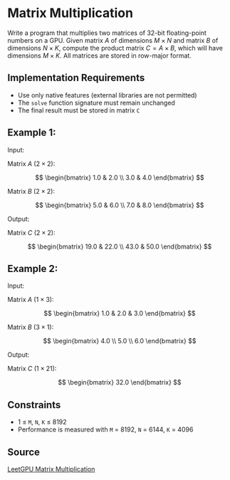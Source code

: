 # **Matrix Multiplication**

Write a program that multiplies two matrices of 32-bit floating-point numbers on a GPU. Given matrix $A$ of dimensions $M \times N$ and matrix $B$ of dimensions $N \times K$, compute the product matrix $C = A \times B$, which will have dimensions $M \times K$. All matrices are stored in row-major format.


## **Implementation Requirements**

- Use only native features (external libraries are not permitted)
- The ``solve`` function signature must remain unchanged
- The final result must be stored in matrix ``C``


## **Example 1:**

Input: 


Matrix $A$ ($2 \times 2$):


$$
\begin{bmatrix}
1.0 & 2.0 \\
3.0 & 4.0
\end{bmatrix}
$$


Matrix $B$ ($2 \times 2$):


$$
\begin{bmatrix}
5.0 & 6.0 \\
7.0 & 8.0
\end{bmatrix}
$$


Output: 


Matrix $C$ ($2 \times 2$):


$$
\begin{bmatrix}
19.0 & 22.0 \\
43.0 & 50.0
\end{bmatrix}
$$


## **Example 2:**

Input: 


Matrix $A$ ($1 \times 3$):


$$
\begin{bmatrix}
1.0 & 2.0 & 3.0
\end{bmatrix}
$$


Matrix $B$ ($3 \times 1$):


$$
\begin{bmatrix}
4.0 \\
5.0 \\
6.0
\end{bmatrix}
$$


Output: 


Matrix $C$ ($1 \times 21$):


$$
\begin{bmatrix}
32.0
\end{bmatrix}
$$


## **Constraints**

- 1 ≤ `M`, `N`, `K` ≤ 8192
- Performance is measured with `M` = 8192, `N` = 6144, `K` = 4096


## **Source**

[LeetGPU Matrix Multiplication](https://leetgpu.com/challenges/matrix-multiplication)
